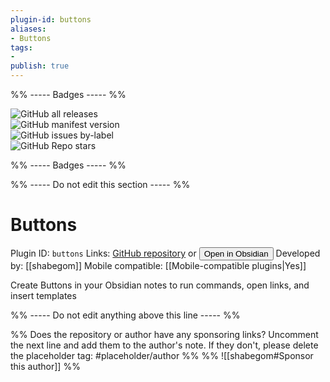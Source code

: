 ```yaml
---
plugin-id: buttons
aliases:
- Buttons
tags: 
- 
publish: true
---
```


%% ----- Badges ----- %%

![GitHub all releases](https://img.shields.io/github/downloads/shabegom/buttons/total?color=573E7A&logo=github&style=for-the-badge)   
![GitHub manifest version](https://img.shields.io/github/manifest-json/v/shabegom/buttons?color=573E7A&logo=github&style=for-the-badge)   
![GitHub issues by-label](https://img.shields.io/github/issues/shabegom/buttons/help%20wanted?color=573E7A&logo=github&style=for-the-badge)   
![GitHub Repo stars](https://img.shields.io/github/stars/shabegom/buttons?color=573E7A&logo=github&style=for-the-badge)

%% ----- Badges ----- %%

%% ----- Do not edit this section ----- %%

# Buttons

Plugin ID: `buttons`
Links: [GitHub repository](https://github.com/shabegom/buttons) or [<button id=HH>Open in Obsidian</button>](obsidian://goto-plugin?id=buttons)
Developed by: [[shabegom]]
Mobile compatible: [[Mobile-compatible plugins|Yes]]

Create Buttons in your Obsidian notes to run commands, open links, and insert templates

%% ----- Do not edit anything above this line ----- %% 

%% Does the repository or author have any sponsoring links? Uncomment the next line and add them to the author's note. If they don't, please delete the placeholder tag: #placeholder/author %%
%% ![[shabegom#Sponsor this author]] %%
